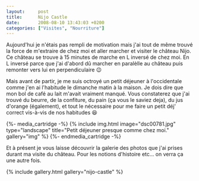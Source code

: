```yaml
---
layout:     post
title:      Nijo Castle
date:       2008-08-10 13:43:03 +0200
categories: ["Visites", "Nourriture"]
---
```


Aujourd'hui je n'étais pas rempli de motivation mais j'ai tout de même trouvé la force de m'extraire de chez moi et
aller marcher et visiter le château Nijo. Ce château se trouve à 15 minutes de marche en L inversé de chez moi. En
L inversé parce que j'ai d'abord dû marcher en paralèlle au château puis remonter vers lui en perpendiculaire :wink:

<!--more-->

Mais avant de partir, je me suis octroyé un petit déjeuner à l'occidentale comme j'en ai l'habitude le dimanche
matin à la maison. Je dois dire que mon bol de café au lait m'avait vraiment manqué. Vous constaterez que j'ai
trouvé du beurre, de la confiture, du pain (ça vous le saviez deja), du jus d'orange (également), et tout le
nécessaire pour me faire un petit déj' correct vis-à-vis de nos habitudes :laughing:

{%- media_cartridge -%}
{% include img.html
    image="dsc00781.jpg"
    type="landscape"
    title="Petit déjeuner presque comme chez moi."
    gallery="img"
%}
{%- endmedia_cartridge -%}

Et à présent je vous laisse découvrir la galerie des photos que j'ai prises durant ma visite du château. Pour les
notions d'histoire etc... on verra ça une autre fois.

{% include gallery.html gallery="nijo-castle" %}

